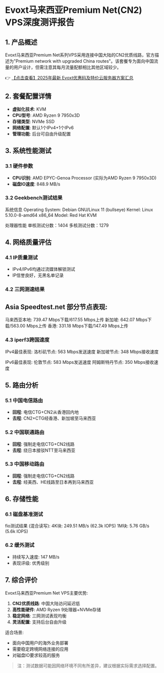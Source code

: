 # Evoxt马来西亚Premium Net(CN2) VPS深度测评报告

## 1. 产品概述

Evoxt马来西亚Premium Net系列VPS采用连接中国大陆的CN2优质线路，官方描述为"Premium network with upgraded China routes"。该套餐专为面向中国流量的用户设计，但需注意其每月流量配额相比其他区域较少。

👉 [【点击查看】2025年最新 Evoxt优惠码及特价云服务器方案汇总](https://bit.ly/evoxt)

## 2. 套餐配置详情

- **虚拟化技术**: KVM
- **CPU型号**: AMD Ryzen 9 7950x3D
- **存储类型**: NVMe SSD
- **网络配置**: 默认1个IPv4+1个IPv6
- **管理功能**: 后台可自由升级配置

## 3. 系统性能测试

### 3.1 硬件参数
- **CPU识别**: AMD EPYC-Genoa Processor (实际为AMD Ryzen 9 7950x3D)
- **磁盘IO速度**: 848.9 MB/s

### 3.2 Geekbench测试结果

系统信息
  Operating System: Debian GNU/Linux 11 (bullseye)
  Kernel: Linux 5.10.0-8-amd64 x86_64
  Model: Red Hat KVM

处理器性能
  单核测试分数：1404
  多核测试分数：1279

## 4. 网络质量评估

### 4.1 IP质量测试
- IPv4/IPv6均通过流媒体解锁测试
- IP信誉良好，无黑名单记录

### 4.2 三网测速结果

Asia Speedtest.net 部分节点表现:
---------------------------------
马来西亚本地: 739.47 Mbps下载/617.55 Mbps上传
新加坡: 642.07 Mbps下载/563.00 Mbps上传
香港: 331.18 Mbps下载/147.49 Mbps上传

### 4.3 iperf3跨国速度

IPv4最佳表现:
洛杉矶节点: 563 Mbps发送速度
新加坡节点: 348 Mbps接收速度

IPv6最佳表现:
伦敦节点: 583 Mbps发送速度
阿姆斯特丹节点: 350 Mbps接收速度

## 5. 路由分析

### 5.1 中国电信路由
- **回程**: 电信CTG+CN2从香港回内地
- **去程**: CN2+CTG经香港、新加坡至马来西亚

### 5.2 中国联通路由
- **回程**: 强制走电信CTG+CN2线路
- **去程**: 绕日本接驳NTT至马来西亚

### 5.3 中国移动路由
- **回程**: 强制走电信CTG+CN2线路
- **去程**: 经美西、HE线路至日本再到马来西亚

## 6. 存储性能

### 6.1 磁盘基准测试

fio测试结果 (混合读写):
4K块: 249.51 MB/s (62.3k IOPS)
1M块: 5.76 GB/s (5.6k IOPS)

### 6.2 缓外测试
- 持续写入速度: 147 MB/s
- 表现评级: 优秀级别

## 7. 综合评价

Evoxt马来西亚Premium Net VPS主要优势:
1. **CN2优质线路**: 中国大陆访问延迟低
2. **高性能硬件**: AMD Ryzen 9处理器+NVMe存储
3. **稳定网络**: 三网测试表现均衡
4. **灵活配置**: 支持后台自由升级

适合场景:
- 面向中国用户的海外业务部署
- 需要稳定跨境网络连接的应用
- 对磁盘IO要求较高的服务

> 注：测试数据可能因网络环境不同有所差异，建议根据实际需求选择配置。